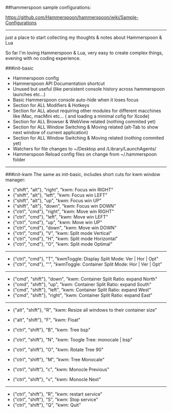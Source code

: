 ##hammerspoon sample configurations:

<https://github.com/Hammerspoon/hammerspoon/wiki/Sample-Configurations>

---

just a place to start collecting my thoughts & notes about Hammerspoon & Lua

So far I'm loving Hammerspoon & Lua, very easy to create complex things, evening with no coding experience.

###init-basic

- Hammerspoon config
- Hammerspoon API Documentation shortcut
- Unused but useful (like persistent console history across hammerspoon launches etc...)
- Basic Hammerspoon console auto-hide when it loses focus
- Section for ALL Modifiers & Hotkeys
- Section for ALL about requiring other modules for different macchines like iMac, macMini etc... ( and loading a minimal cofig for Xcode)
- Section for ALL Browser & WebView related (nothing commited yet)
- Section for ALL Window Switching & Moving related (alt-Tab to show next window of current application)
- Section for ALL Window Switching & Moving related (nothing commited yet)
- Watchers for file changes to ~/Desktop and /Library/LaunchAgents/
- Hammerspoon Reload config files on change from ~/.hammerspoon folder

---
###init-kwm
The same as init-basic, includes short cuts for kwm window manager:

 - {"shift", "alt"}, "right", "kwm: Focus win RIGHT"
 - {"shift", "alt"}, "left", "kwm: Focus win LEFT"
 - {"shift", "alt"}, "up", "kwm: Focus win UP"
 - {"shift", "alt"}, "down", "kwm: Focus win DOWN"
 - {"ctrl", "cmd"}, "right", "kwm: Move win RIGHT"
 - {"ctrl", "cmd"}, "left", "kwm: Move win LEFT"
 - {"ctrl", "cmd"}, "up", "kwm: Move win UP"
 - {"ctrl", "cmd"}, "down", "kwm: Move win DOWN"
 - {"ctrl", "cmd"}, "V", "kwm: Split mode Vertical"
 - {"ctrl", "cmd"}, "H", "kwm: Split mode Horizontal"
 - {"ctrl", "cmd"}, "O", "kwm: Split mode Optimal"

---
 - {"ctrl", "cmd"}, "T", "kwmToggle: Display Split Mode: Ver | Hor | Opt"
 - {"ctrl", "cmd"}, "'", "kwmToggle: Container Split Mode: Hor | Ver | Opt"

---
 - {"cmd", "shift"}, "down", "kwm: Container Split Ratio: expand North"
 - {"cmd", "shift"}, "up", "kwm: Container Split Ratio: expand South"
 - {"cmd", "shift"}, "left", "kwm: Container Split Ratio: expand West"
 - {"cmd", "shift"}, "right", "kwm: Container Split Ratio: expand East"

---
 - {"alt", "shift"}, "R", "kwm: Resize all windows to their container size"
 - {"alt", "shift"}, "F", "kwm: Float"

 - {"ctrl", "shift"}, "B", "kwm: Tree bsp"
 - {"ctrl", "shift"}, "N", "kwm: Toogle Tree: monocale | bsp"
 - {"ctrl", "shift"}, "O", "kwm: Rotate Tree 90"

 - {"ctrl", "shift"}, "M", "kwm: Tree Monocale"
 - {"ctrl", "shift"}, "c", "kwm: Monocle Previous"
 - {"ctrl", "shift"}, "v", "kwm: Monocle Next"

---
 - {"ctrl", "shift"}, "R", "kwm: restart service"
 - {"ctrl", "shift"}, "S", "kwm: Stop service"
 - {"ctrl", "shift"}, "Q", "kwm: Quit"



